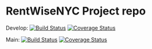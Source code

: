 # RentWiseNYC Project repo

Develop: [![Build Status](https://app.travis-ci.com/gcivil-nyu-org/INET-Wednesday-Spring2024-Team-2.svg?token=9zHqJqJbe69T5YpofBAw&branch=develop)](https://app.travis-ci.com/gcivil-nyu-org/INET-Wednesday-Spring2024-Team-2)  [![Coverage Status](https://coveralls.io/repos/github/gcivil-nyu-org/INET-Wednesday-Spring2024-Team-2/badge.svg?branch=develop)](https://coveralls.io/github/gcivil-nyu-org/INET-Wednesday-Spring2024-Team-2?branch=develop)

Main: [![Build Status](https://app.travis-ci.com/gcivil-nyu-org/INET-Wednesday-Spring2024-Team-2.svg?token=9zHqJqJbe69T5YpofBAw&branch=master)](https://app.travis-ci.com/gcivil-nyu-org/INET-Wednesday-Spring2024-Team-2) [![Coverage Status](https://coveralls.io/repos/github/gcivil-nyu-org/INET-Wednesday-Spring2024-Team-2/badge.svg?branch=master)](https://coveralls.io/github/gcivil-nyu-org/INET-Wednesday-Spring2024-Team-2?branch=master)

